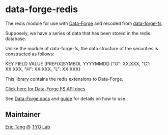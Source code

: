 # data-forge-redis

The redis module for use with [Data-Forge](https://github.com/data-forge/data-forge-ts) and recoded from [data-forge-fs](https://github.com/data-forge/data-forge-fs).

Supposely, we have a series of data that has been stored in the redis database. 

Unlike the module of data-forge-fs, the data structure of the securities is constructed as follows:

KEY                 FIELD               VALUE
[PREFIX]SYMBOL      YYYYMMDD          {"O": XX.XXX, "C": XX.XXX, "H": XX.XXX, "L": XX.XXX}

This library contains the redis extensions to Data-Forge.

[Click here for Data-Forge FS API docs](https://data-forge.github.io/data-forge-fs/index.html)

See [Data-Forge docs](https://github.com/data-forge/data-forge-ts) and [guide](https://github.com/data-forge/data-forge-ts/blob/master/docs/guide.md) for details on how to use.

## Maintainer

[Eric Tang](https://twitter.com/_e_tang) @ [TYO Lab](http://tyo.com.au)
